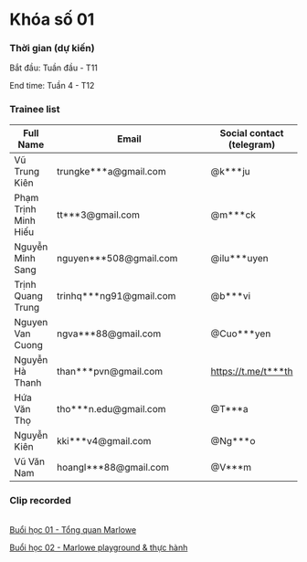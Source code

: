# Khóa số 01

### **Thời gian (dự kiến)**

Bắt đầu: Tuần đầu - T11

End time: Tuần 4 - T12



### **Trainee list**

<table><thead><tr><th>Full Name</th><th width="286">Email</th><th>Social contact (telegram)</th></tr></thead><tbody><tr><td>Vũ Trung Kiên</td><td>trungke***a@gmail.com</td><td>@k***ju</td></tr><tr><td>Phạm Trịnh Minh Hiếu </td><td>tt***3@gmail.com</td><td> @m***ck</td></tr><tr><td>Nguyễn Minh Sang </td><td>nguyen***508@gmail.com</td><td>@ilu***uyen</td></tr><tr><td>Trịnh Quang Trung </td><td>trinhq***ng91@gmail.com</td><td>@b***vi</td></tr><tr><td>Nguyen Van Cuong </td><td>ngva***88@gmail.com</td><td>@Cuo***yen</td></tr><tr><td>Nguyễn Hà Thanh</td><td>than***pvn@gmail.com</td><td><a href="https://t.me/thanhnth">https://t.me/t***th</a></td></tr><tr><td>Hứa Văn Thọ</td><td>tho***n.edu@gmail.com</td><td>@T***a</td></tr><tr><td>Nguyễn Kiên </td><td>kki***v4@gmail.com</td><td>@Ng***o</td></tr><tr><td>Vũ Văn Nam</td><td>hoangl***88@gmail.com</td><td>@V***m</td></tr></tbody></table>

### Clip recorded

\
[<img src="https://vcc.gitbook.io/~gitbook/image?url=https%3A%2F%2Fwww.youtube.com%2Fs%2Fdesktop%2F59ec15cc%2Fimg%2Ffavicon_144x144.png&#x26;width=40&#x26;dpr=4&#x26;quality=100&#x26;sign=a9c5d2e0&#x26;sv=1" alt="" data-size="line">Buổi học 01 - Tổng quan Marlowe](https://www.youtube.com/watch?v=jKpgirn66Gk)

[<img src="https://vcc.gitbook.io/~gitbook/image?url=https%3A%2F%2Fwww.youtube.com%2Fs%2Fdesktop%2F59ec15cc%2Fimg%2Ffavicon_144x144.png&#x26;width=40&#x26;dpr=4&#x26;quality=100&#x26;sign=a9c5d2e0&#x26;sv=1" alt="" data-size="line">Buổi học 02 - Marlowe playground & thực hành](https://www.youtube.com/watch?v=FDxOGBqm5WQ)



